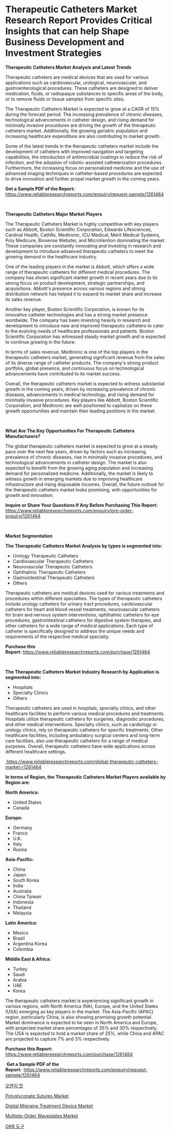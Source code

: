 <p><h1>Therapeutic Catheters Market Research Report Provides Critical Insights that can help Shape Business Development and Investment Strategies</h1></p><p><strong>Therapeutic Catheters Market Analysis and Latest Trends</strong></p>
<p><p>Therapeutic catheters are medical devices that are used for various applications such as cardiovascular, urological, neurovascular, and gastroenterological procedures. These catheters are designed to deliver medication, fluids, or radiopaque substances to specific areas of the body, or to remove fluids or tissue samples from specific sites.</p><p>The Therapeutic Catheters Market is expected to grow at a CAGR of 15% during the forecast period. The increasing prevalence of chronic diseases, technological advancements in catheter design, and rising demand for minimally invasive procedures are driving the growth of the therapeutic catheters market. Additionally, the growing geriatric population and increasing healthcare expenditure are also contributing to market growth.</p><p>Some of the latest trends in the therapeutic catheters market include the development of catheters with improved navigation and targeting capabilities, the introduction of antimicrobial coatings to reduce the risk of infection, and the adoption of robotic-assisted catheterization procedures. Furthermore, the increasing focus on personalized medicine and the use of advanced imaging techniques in catheter-based procedures are expected to drive innovation and further propel market growth in the coming years.</p></p>
<p><strong>Get a Sample PDF of the Report:&nbsp;</strong> <a href="https://www.reliableresearchreports.com/enquiry/request-sample/1261464">https://www.reliableresearchreports.com/enquiry/request-sample/1261464</a></p>
<p>&nbsp;</p>
<p><strong>Therapeutic Catheters Major Market Players</strong></p>
<p><p>The Therapeutic Catheters Market is highly competitive with key players such as Abbott, Boston Scientific Corporation, Edwards Lifesciences, Cardinal Health, CathRx, Medtronic, ICU Medical, Merit Medical Systems, Poly Medicure, Biosense Webster, and MicroVention dominating the market. These companies are constantly innovating and investing in research and development to introduce advanced therapeutic catheters to meet the growing demand in the healthcare industry.</p><p>One of the leading players in the market is Abbott, which offers a wide range of therapeutic catheters for different medical procedures. The company has shown significant market growth in recent years due to its strong focus on product development, strategic partnerships, and acquisitions. Abbott's presence across various regions and strong distribution network has helped it to expand its market share and increase its sales revenue.</p><p>Another key player, Boston Scientific Corporation, is known for its innovative catheter technologies and has a strong market presence worldwide. The company has been investing heavily in research and development to introduce new and improved therapeutic catheters to cater to the evolving needs of healthcare professionals and patients. Boston Scientific Corporation has witnessed steady market growth and is expected to continue growing in the future.</p><p>In terms of sales revenue, Medtronic is one of the top players in the therapeutic catheters market, generating significant revenue from the sales of its diverse range of catheter products. The company's strong product portfolio, global presence, and continuous focus on technological advancements have contributed to its market success.</p><p>Overall, the therapeutic catheters market is expected to witness substantial growth in the coming years, driven by increasing prevalence of chronic diseases, advancements in medical technology, and rising demand for minimally invasive procedures. Key players like Abbott, Boston Scientific Corporation, and Medtronic are well-positioned to capitalize on these growth opportunities and maintain their leading positions in the market.</p></p>
<p>&nbsp;</p>
<p><strong>What Are The Key Opportunities For Therapeutic Catheters Manufacturers?</strong></p>
<p><p>The global therapeutic catheters market is expected to grow at a steady pace over the next few years, driven by factors such as increasing prevalence of chronic diseases, rise in minimally invasive procedures, and technological advancements in catheter design. The market is also expected to benefit from the growing aging population and increasing demand for personalized medicine. Additionally, the market is likely to witness growth in emerging markets due to improving healthcare infrastructure and rising disposable incomes. Overall, the future outlook for the therapeutic catheters market looks promising, with opportunities for growth and innovation.</p></p>
<p><strong>Inquire or Share Your Questions If Any Before Purchasing This Report:</strong> <a href="https://www.reliableresearchreports.com/enquiry/pre-order-enquiry/1261464">https://www.reliableresearchreports.com/enquiry/pre-order-enquiry/1261464</a></p>
<p>&nbsp;</p>
<p><strong>Market Segmentation</strong></p>
<p><strong>The Therapeutic Catheters Market Analysis by types is segmented into:</strong></p>
<p><ul><li>Urology Therapeutic Catheters</li><li>Cardiovascular Therapeutic Catheters</li><li>Neurovascular Therapeutic Catheters</li><li>Ophthalmic Therapeutic Catheters</li><li>Gastrointestinal Therapeutic Catheters</li><li>Others</li></ul></p>
<p><p>Therapeutic catheters are medical devices used for various treatments and procedures within different specialties. The types of therapeutic catheters include urology catheters for urinary tract procedures, cardiovascular catheters for heart and blood vessel treatments, neurovascular catheters for brain and nervous system interventions, ophthalmic catheters for eye procedures, gastrointestinal catheters for digestive system therapies, and other catheters for a wide range of medical applications. Each type of catheter is specifically designed to address the unique needs and requirements of the respective medical specialty.</p></p>
<p><strong>Purchase this Report:&nbsp;</strong><a href="https://www.reliableresearchreports.com/purchase/1261464">https://www.reliableresearchreports.com/purchase/1261464</a></p>
<p>&nbsp;</p>
<p><strong>The Therapeutic Catheters Market Industry Research by Application is segmented into:</strong></p>
<p><ul><li>Hospitals</li><li>Specialty Clinics</li><li>Others</li></ul></p>
<p><p>Therapeutic catheters are used in hospitals, specialty clinics, and other healthcare facilities to perform various medical procedures and treatments. Hospitals utilize therapeutic catheters for surgeries, diagnostic procedures, and other medical interventions. Specialty clinics, such as cardiology or urology clinics, rely on therapeutic catheters for specific treatments. Other healthcare facilities, including ambulatory surgical centers and long-term care facilities, also use therapeutic catheters for a range of medical purposes. Overall, therapeutic catheters have wide applications across different healthcare settings.</p></p>
<p><a href="https://www.reliableresearchreports.com/global-therapeutic-catheters-market-r1261464">&nbsp;https://www.reliableresearchreports.com/global-therapeutic-catheters-market-r1261464</a></p>
<p><strong>In terms of Region, the Therapeutic Catheters Market Players available by Region are:</strong></p>
<p>
    <p> <strong> North America: </strong>
        <ul>
            <li>United States</li>
            <li>Canada</li>
        </ul>
        </p> 
    <p> <strong> Europe: </strong>
        <ul>
            <li>Germany</li>
            <li>France</li>
            <li>U.K.</li>
            <li>Italy</li>
            <li>Russia</li>
        </ul>
        </p> 
    <p> <strong> Asia-Pacific: </strong>
        <ul>
            <li>China</li>
            <li>Japan</li>
            <li>South Korea</li>
            <li>India</li>
            <li>Australia</li>
            <li>China Taiwan</li>
            <li>Indonesia</li>
            <li>Thailand</li>
            <li>Malaysia</li>
        </ul>
        </p> 
    <p> <strong> Latin America: </strong>
        <ul>
            <li>Mexico</li>
            <li>Brazil</li>
            <li>Argentina Korea</li>
            <li>Colombia</li>
        </ul>
        </p> 
    <p> <strong> Middle East & Africa: </strong>
        <ul>
            <li>Turkey</li>
            <li>Saudi</li>
            <li>Arabia</li>
            <li>UAE</li>
            <li>Korea</li>
        </ul>
    </p>
    </p>
<p><p>The therapeutic catheters market is experiencing significant growth in various regions, with North America (NA), Europe, and the United States (USA) emerging as key players in the market. The Asia-Pacific (APAC) region, particularly China, is also showing promising growth potential. Market dominance is expected to be seen in North America and Europe, with projected market share percentages of 35% and 30% respectively. The USA is expected to hold a market share of 25%, while China and APAC are projected to capture 7% and 3% respectively.</p></p>
<p><strong>Purchase this Report: </strong><a href="https://www.reliableresearchreports.com/purchase/1261464">https://www.reliableresearchreports.com/purchase/1261464</a></p>
<p>&nbsp;<strong>Get a Sample PDF of the Report:&nbsp;&nbsp;</strong><a href="https://www.reliableresearchreports.com/enquiry/request-sample/1261464">https://www.reliableresearchreports.com/enquiry/request-sample/1261464</a></p>
<p><strong></strong></p>
<p><p><a href="https://github.com/novabrown3/Market-Research-Report-List-1/blob/main/357852746641.md">오렌지 맛</a></p><p><a href="https://github.com/timeliteaut/Market-Research-Report-List-2/blob/main/polyglyconate-sutures-market.md">Polyglyconate Sutures Market</a></p><p><a href="https://github.com/seekum/Market-Research-Report-List-2/blob/main/digital-migraine-treatment-device-market.md">Digital Migraine Treatment Device Market</a></p><p><a href="https://issuu.com/reportprime-2/docs/multiple-order-waveplates-market-size-2030.pptx">Multiple-Order Waveplates Market</a></p><p><a href="https://github.com/durgin521/Market-Research-Report-List-1/blob/main/140769846642.md">OKR 도구</a></p></p>